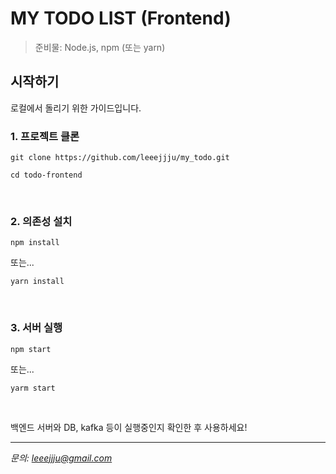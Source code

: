 # MY TODO LIST (Frontend)

> 준비물: Node.js, npm (또는 yarn)

## 시작하기

로컬에서 돌리기 위한 가이드입니다.


### 1. 프로젝트 클론  

```
git clone https://github.com/leeejjju/my_todo.git

cd todo-frontend
```

<br>

### 2. 의존성 설치

```
npm install 
```

또는...
```
yarn install 
```

<br>

### 3. 서버 실행 

```
npm start
```
또는...
```
yarm start 
```

<br>

백엔드 서버와 DB, kafka 등이 실행중인지 확인한 후 사용하세요! 

---

*문의: leeejjju@gmail.com* 
